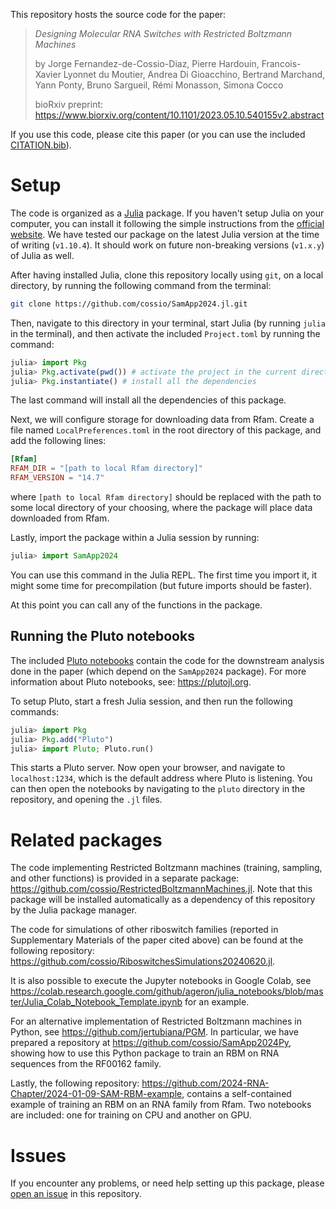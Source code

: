 This repository hosts the source code for the paper:

> *Designing Molecular RNA Switches with Restricted Boltzmann Machines*
> 
> by Jorge Fernandez-de-Cossio-Diaz, Pierre Hardouin, Francois-Xavier Lyonnet du Moutier, Andrea Di Gioacchino, Bertrand Marchand, Yann Ponty, Bruno Sargueil, Rémi Monasson, Simona Cocco
> 
> bioRxiv preprint: https://www.biorxiv.org/content/10.1101/2023.05.10.540155v2.abstract

If you use this code, please cite this paper (or you can use the included [CITATION.bib](https://github.com/cossio/SamApp2024.jl/blob/main/CITATION.bib)).

# Setup

The code is organized as a [Julia](https://julialang.org) package. If you haven't setup Julia on your computer, you can install it following the simple instructions from the [official website](https://julialang.org/downloads/). We have tested our package on the latest Julia version at the time of writing (`v1.10.4`). It should work on future non-breaking versions (`v1.x.y`) of Julia as well.

After having installed Julia, clone this repository locally using `git`, on a local directory, by running the following command from the terminal:

```bash
git clone https://github.com/cossio/SamApp2024.jl.git
```

Then, navigate to this directory in your terminal, start Julia (by running `julia` in the terminal), and then activate the included `Project.toml` by running the command:

```julia
julia> import Pkg
julia> Pkg.activate(pwd()) # activate the project in the current directory
julia> Pkg.instantiate() # install all the dependencies
```

The last command will install all the dependencies of this package.

Next, we will configure storage for downloading data from Rfam. Create a file named `LocalPreferences.toml` in the root directory of this package, and add the following lines:

```toml
[Rfam]
RFAM_DIR = "[path to local Rfam directory]"
RFAM_VERSION = "14.7"
```

where `[path to local Rfam directory]` should be replaced with the path to some local directory of your choosing, where the package will place data downloaded from Rfam.

Lastly, import the package within a Julia session by running:

```julia
julia> import SamApp2024
```

You can use this command in the Julia REPL. The first time you import it, it might some time for precompilation (but future imports should be faster).

At this point you can call any of the functions in the package.

## Running the Pluto notebooks

The included [Pluto notebooks](https://github.com/cossio/SamApp2024.jl/tree/main/pluto) contain the code for the downstream analysis done in the paper (which depend on the `SamApp2024` package). For more information about Pluto notebooks, see: https://plutojl.org.

To setup Pluto, start a fresh Julia session, and then run the following commands:

```julia
julia> import Pkg
julia> Pkg.add("Pluto")
julia> import Pluto; Pluto.run()
```

This starts a Pluto server. Now open your browser, and navigate to `localhost:1234`, which is the default address where Pluto is listening. You can then open the notebooks by navigating to the `pluto` directory in the repository, and opening the `.jl` files.

# Related packages 

The code implementing Restricted Boltzmann machines (training, sampling, and other functions) is provided in a separate package: https://github.com/cossio/RestrictedBoltzmannMachines.jl. Note that this package will be installed automatically as a dependency of this repository by the Julia package manager.

The code for simulations of other riboswitch families (reported in Supplementary Materials of the paper cited above) can be found at the following repository: https://github.com/cossio/RiboswitchesSimulations20240620.jl.

It is also possible to execute the Jupyter notebooks in Google Colab, see https://colab.research.google.com/github/ageron/julia_notebooks/blob/master/Julia_Colab_Notebook_Template.ipynb for an example.

For an alternative implementation of Restricted Boltzmann machines in Python, see https://github.com/jertubiana/PGM. In particular, we have prepared a repository at https://github.com/cossio/SamApp2024Py, showing how to use this Python package to train an RBM on RNA sequences from the RF00162 family.

Lastly, the following repository: https://github.com/2024-RNA-Chapter/2024-01-09-SAM-RBM-example, contains a self-contained example of training an RBM on an RNA family from Rfam. Two notebooks are included: one for training on CPU and another on GPU.

# Issues

If you encounter any problems, or need help setting up this package, please [open an issue](https://github.com/cossio/SamApp2024.jl/issues/new/choose) in this repository.